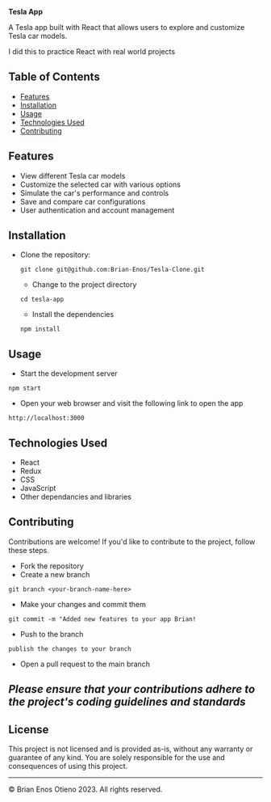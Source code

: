 **Tesla App**

A Tesla app built with React that allows users to explore and customize Tesla car models.

I did this to practice React with real world projects

## **Table of Contents**

- [Features](#features)
- [Installation](#installation)
- [Usage](#usage)
- [Technologies Used](#technologies-used)
- [Contributing](#contributing)

## **Features**

- View different Tesla car models
- Customize the selected car with various options
- Simulate the car's performance and controls
- Save and compare car configurations
- User authentication and account management

## **Installation**

* Clone the repository:

   ```
   git clone git@github.com:Brian-Enos/Tesla-Clone.git
   ```
   * Change to the project directory
   ```
   cd tesla-app
   ```

   * Install the dependencies
   ```
   npm install
   ```

## **Usage**
* Start the development server
```
npm start
```
* Open your web browser and visit the following link to open the app
```
http://localhost:3000
```

## **Technologies Used**
* React
* Redux
* CSS
* JavaScript
* Other dependancies and libraries

## **Contributing**

Contributions are welcome! If you'd like to contribute to the project, follow these steps.

* Fork the repository
* Create a new branch
```
git branch <your-branch-name-here>
```
* Make your changes and commit them
```
git commit -m "Added new features to your app Brian!
```
* Push to the branch
```
publish the changes to your branch
```
*  Open a pull request to the main branch

## ***Please ensure that your contributions adhere to the project's coding guidelines and standards***

## **License**

This project is not licensed and is provided as-is, without any warranty or guarantee of any kind. You are solely responsible for the use and consequences of using this project.

<hr>

&copy; Brian Enos Otieno 2023. All rights reserved.


